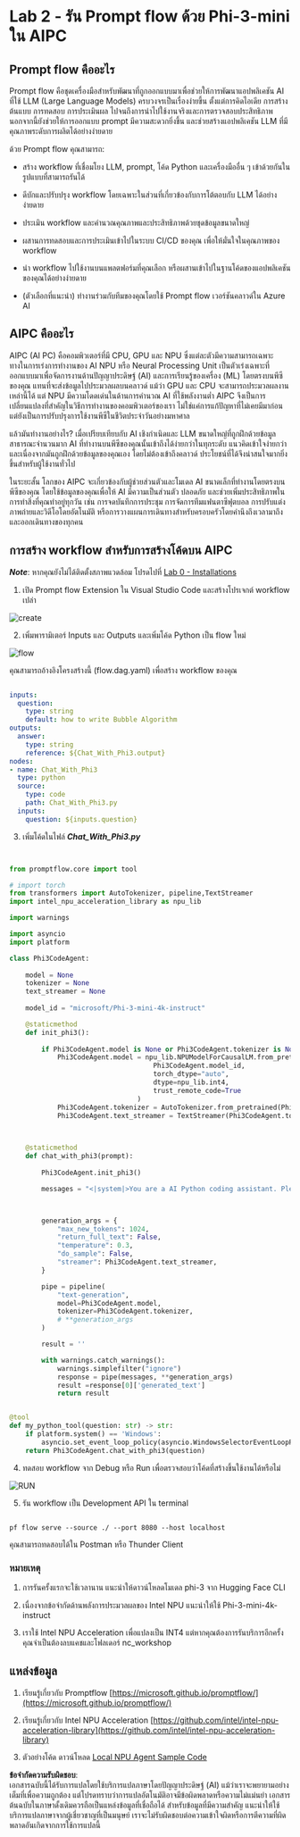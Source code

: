 # **Lab 2 - รัน Prompt flow ด้วย Phi-3-mini ใน AIPC**

## **Prompt flow คืออะไร**

Prompt flow คือชุดเครื่องมือสำหรับพัฒนาที่ถูกออกแบบมาเพื่อช่วยให้การพัฒนาแอปพลิเคชัน AI ที่ใช้ LLM (Large Language Models) ครบวงจรเป็นเรื่องง่ายขึ้น ตั้งแต่การคิดไอเดีย การสร้างต้นแบบ การทดสอบ การประเมินผล ไปจนถึงการนำไปใช้งานจริงและการตรวจสอบประสิทธิภาพ นอกจากนี้ยังช่วยให้การออกแบบ prompt มีความสะดวกยิ่งขึ้น และช่วยสร้างแอปพลิเคชัน LLM ที่มีคุณภาพระดับการผลิตได้อย่างง่ายดาย

ด้วย Prompt flow คุณสามารถ:

- สร้าง workflow ที่เชื่อมโยง LLM, prompt, โค้ด Python และเครื่องมืออื่น ๆ เข้าด้วยกันในรูปแบบที่สามารถรันได้

- ดีบักและปรับปรุง workflow โดยเฉพาะในส่วนที่เกี่ยวข้องกับการโต้ตอบกับ LLM ได้อย่างง่ายดาย

- ประเมิน workflow และคำนวณคุณภาพและประสิทธิภาพด้วยชุดข้อมูลขนาดใหญ่

- ผสานการทดสอบและการประเมินเข้าไปในระบบ CI/CD ของคุณ เพื่อให้มั่นใจในคุณภาพของ workflow

- นำ workflow ไปใช้งานบนแพลตฟอร์มที่คุณเลือก หรือผสานเข้าไปในฐานโค้ดของแอปพลิเคชันของคุณได้อย่างง่ายดาย

- (ตัวเลือกที่แนะนำ) ทำงานร่วมกับทีมของคุณโดยใช้ Prompt flow เวอร์ชันคลาวด์ใน Azure AI

## **AIPC คืออะไร**

AIPC (AI PC) คือคอมพิวเตอร์ที่มี CPU, GPU และ NPU ซึ่งแต่ละตัวมีความสามารถเฉพาะทางในการเร่งการทำงานของ AI NPU หรือ Neural Processing Unit เป็นตัวเร่งเฉพาะที่ออกแบบมาเพื่อจัดการงานด้านปัญญาประดิษฐ์ (AI) และการเรียนรู้ของเครื่อง (ML) โดยตรงบนพีซีของคุณ แทนที่จะส่งข้อมูลไปประมวลผลบนคลาวด์ แม้ว่า GPU และ CPU จะสามารถประมวลผลงานเหล่านี้ได้ แต่ NPU มีความโดดเด่นในด้านการคำนวณ AI ที่ใช้พลังงานต่ำ AIPC จึงเป็นการเปลี่ยนแปลงที่สำคัญในวิธีการทำงานของคอมพิวเตอร์ของเรา ไม่ใช่แค่การแก้ปัญหาที่ไม่เคยมีมาก่อน แต่ยังเป็นการปรับปรุงการใช้งานพีซีในชีวิตประจำวันอย่างมหาศาล

แล้วมันทำงานอย่างไร? เมื่อเปรียบเทียบกับ AI เชิงกำเนิดและ LLM ขนาดใหญ่ที่ถูกฝึกด้วยข้อมูลสาธารณะจำนวนมาก AI ที่ทำงานบนพีซีของคุณนั้นเข้าถึงได้ง่ายกว่าในทุกระดับ แนวคิดเข้าใจง่ายกว่า และเนื่องจากมันถูกฝึกด้วยข้อมูลของคุณเอง โดยไม่ต้องเข้าถึงคลาวด์ ประโยชน์ที่ได้จึงน่าสนใจมากยิ่งขึ้นสำหรับผู้ใช้งานทั่วไป

ในระยะสั้น โลกของ AIPC จะเกี่ยวข้องกับผู้ช่วยส่วนตัวและโมเดล AI ขนาดเล็กที่ทำงานโดยตรงบนพีซีของคุณ โดยใช้ข้อมูลของคุณเพื่อให้ AI มีความเป็นส่วนตัว ปลอดภัย และช่วยเพิ่มประสิทธิภาพในการทำสิ่งที่คุณทำอยู่ทุกวัน เช่น การจดบันทึกการประชุม การจัดการทีมแฟนตาซีฟุตบอล การปรับแต่งภาพถ่ายและวิดีโอโดยอัตโนมัติ หรือการวางแผนการเดินทางสำหรับครอบครัวโดยคำนึงถึงเวลามาถึงและออกเดินทางของทุกคน

## **การสร้าง workflow สำหรับการสร้างโค้ดบน AIPC**

***Note***: หากคุณยังไม่ได้ติดตั้งสภาพแวดล้อม โปรดไปที่ [Lab 0 - Installations](./01.Installations.md)

1. เปิด Prompt flow Extension ใน Visual Studio Code และสร้างโปรเจกต์ workflow เปล่า

![create](../../../../../../../../../translated_images/pf_create.d6172d8277a78a7fa82cd6ff727ed44e037fa78b662f1f62d5963f36d712d229.th.png)

2. เพิ่มพารามิเตอร์ Inputs และ Outputs และเพิ่มโค้ด Python เป็น flow ใหม่

![flow](../../../../../../../../../translated_images/pf_flow.d5646a323fb7f444c0b98b4521057a592325c583e7ba18bc31500bc0415e9ef3.th.png)

คุณสามารถอ้างอิงโครงสร้างนี้ (flow.dag.yaml) เพื่อสร้าง workflow ของคุณ

```yaml

inputs:
  question:
    type: string
    default: how to write Bubble Algorithm
outputs:
  answer:
    type: string
    reference: ${Chat_With_Phi3.output}
nodes:
- name: Chat_With_Phi3
  type: python
  source:
    type: code
    path: Chat_With_Phi3.py
  inputs:
    question: ${inputs.question}


```

3. เพิ่มโค้ดในไฟล์ ***Chat_With_Phi3.py***

```python


from promptflow.core import tool

# import torch
from transformers import AutoTokenizer, pipeline,TextStreamer
import intel_npu_acceleration_library as npu_lib

import warnings

import asyncio
import platform

class Phi3CodeAgent:
    
    model = None
    tokenizer = None
    text_streamer = None
    
    model_id = "microsoft/Phi-3-mini-4k-instruct"

    @staticmethod
    def init_phi3():
        
        if Phi3CodeAgent.model is None or Phi3CodeAgent.tokenizer is None or Phi3CodeAgent.text_streamer is None:
            Phi3CodeAgent.model = npu_lib.NPUModelForCausalLM.from_pretrained(
                                    Phi3CodeAgent.model_id,
                                    torch_dtype="auto",
                                    dtype=npu_lib.int4,
                                    trust_remote_code=True
                                )
            Phi3CodeAgent.tokenizer = AutoTokenizer.from_pretrained(Phi3CodeAgent.model_id)
            Phi3CodeAgent.text_streamer = TextStreamer(Phi3CodeAgent.tokenizer, skip_prompt=True)

    

    @staticmethod
    def chat_with_phi3(prompt):
        
        Phi3CodeAgent.init_phi3()

        messages = "<|system|>You are a AI Python coding assistant. Please help me to generate code in Python.The answer only genertated Python code, but any comments and instructions do not need to be generated<|end|><|user|>" + prompt +"<|end|><|assistant|>"



        generation_args = {
            "max_new_tokens": 1024,
            "return_full_text": False,
            "temperature": 0.3,
            "do_sample": False,
            "streamer": Phi3CodeAgent.text_streamer,
        }

        pipe = pipeline(
            "text-generation",
            model=Phi3CodeAgent.model,
            tokenizer=Phi3CodeAgent.tokenizer,
            # **generation_args
        )

        result = ''

        with warnings.catch_warnings():
            warnings.simplefilter("ignore")
            response = pipe(messages, **generation_args)
            result =response[0]['generated_text']
            return result


@tool
def my_python_tool(question: str) -> str:
    if platform.system() == 'Windows':
        asyncio.set_event_loop_policy(asyncio.WindowsSelectorEventLoopPolicy())
    return Phi3CodeAgent.chat_with_phi3(question)


```

4. ทดสอบ workflow จาก Debug หรือ Run เพื่อตรวจสอบว่าโค้ดที่สร้างขึ้นใช้งานได้หรือไม่

![RUN](../../../../../../../../../translated_images/pf_run.d918637dc00f61e9bdeec37d4cc9646f77d270ac9203bcce13569f3157202b6e.th.png)

5. รัน workflow เป็น Development API ใน terminal

```

pf flow serve --source ./ --port 8080 --host localhost   

```

คุณสามารถทดสอบได้ใน Postman หรือ Thunder Client

### **หมายเหตุ**

1. การรันครั้งแรกจะใช้เวลานาน แนะนำให้ดาวน์โหลดโมเดล phi-3 จาก Hugging Face CLI

2. เนื่องจากข้อจำกัดด้านพลังการประมวลผลของ Intel NPU แนะนำให้ใช้ Phi-3-mini-4k-instruct

3. เราใช้ Intel NPU Acceleration เพื่อแปลงเป็น INT4 แต่หากคุณต้องการรันบริการอีกครั้ง คุณจำเป็นต้องลบแคชและโฟลเดอร์ nc_workshop

## **แหล่งข้อมูล**

1. เรียนรู้เกี่ยวกับ Promptflow [https://microsoft.github.io/promptflow/](https://microsoft.github.io/promptflow/)

2. เรียนรู้เกี่ยวกับ Intel NPU Acceleration [https://github.com/intel/intel-npu-acceleration-library](https://github.com/intel/intel-npu-acceleration-library)

3. ตัวอย่างโค้ด ดาวน์โหลด [Local NPU Agent Sample Code](../../../../../../../../../code/07.Lab/01/AIPC)

**ข้อจำกัดความรับผิดชอบ**:  
เอกสารฉบับนี้ได้รับการแปลโดยใช้บริการแปลภาษาโดยปัญญาประดิษฐ์ (AI) แม้ว่าเราจะพยายามอย่างเต็มที่เพื่อความถูกต้อง แต่โปรดทราบว่าการแปลอัตโนมัติอาจมีข้อผิดพลาดหรือความไม่แม่นยำ เอกสารต้นฉบับในภาษาดั้งเดิมควรถือเป็นแหล่งข้อมูลที่เชื่อถือได้ สำหรับข้อมูลที่มีความสำคัญ แนะนำให้ใช้บริการแปลภาษาจากผู้เชี่ยวชาญที่เป็นมนุษย์ เราจะไม่รับผิดชอบต่อความเข้าใจผิดหรือการตีความที่ผิดพลาดอันเกิดจากการใช้การแปลนี้